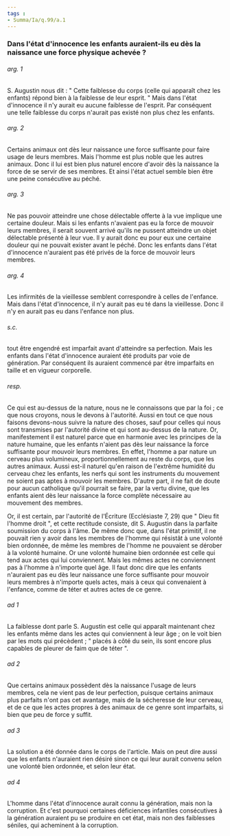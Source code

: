 ```yaml
---
tags : 
- Summa/Ia/q.99/a.1
---
```


### Dans l'état d'innocence les enfants auraient-ils eu dès la naissance une force physique achevée ?



###### arg. 1
S. Augustin nous dit : " Cette faiblesse du corps (celle qui apparaît chez les enfants) répond bien à la faiblesse de leur esprit. " Mais dans l'état d'innocence il n'y aurait eu aucune faiblesse de l'esprit. Par conséquent une telle faiblesse du corps n'aurait pas existé non plus chez les enfants. 

###### arg. 2
Certains animaux ont dès leur naissance une force suffisante pour faire usage de leurs membres. Mais l'homme est plus noble que les autres animaux. Donc il lui est bien plus naturel encore d'avoir dès la naissance la force de se servir de ses membres. Et ainsi l'état actuel semble bien être une peine consécutive au péché. 

###### arg. 3
Ne pas pouvoir atteindre une chose délectable offerte à la vue implique une certaine douleur. Mais si les enfants n'avaient pas eu la force de mouvoir leurs membres, il serait souvent arrivé qu'ils ne pussent atteindre un objet délectable présenté à leur vue. Il y aurait donc eu pour eux une certaine douleur qui ne pouvait exister avant le péché. Donc les enfants dans l'état d'innocence n'auraient pas été privés de la force de mouvoir leurs membres. 

###### arg. 4
Les infirmités de la vieillesse semblent correspondre à celles de l'enfance. Mais dans l'état d'innocence, il n'y aurait pas eu té dans la vieillesse. Donc il n'y en aurait pas eu dans l'enfance non plus. 

###### s.c.
tout être engendré est imparfait avant d'atteindre sa perfection. Mais les enfants dans l'état d'innocence auraient été produits par voie de génération. Par conséquent ils auraient commencé par être imparfaits en taille et en vigueur corporelle. 

###### resp.
Ce qui est au-dessus de la nature, nous ne le connaissons que par la foi ; ce que nous croyons, nous le devons à l'autorité. Aussi en tout ce que nous faisons devons-nous suivre la nature des choses, sauf pour celles qui nous sont transmises par l'autorité divine et qui sont au-dessus de la nature. Or, manifestement il est naturel parce que en harmonie avec les principes de la nature humaine, que les enfants n'aient pas dès leur naissance la force suffisante pour mouvoir leurs membres. En effet, l'homme a par nature un cerveau plus volumineux, proportionnellement au reste du corps, que les autres animaux. Aussi est-il naturel qu'en raison de l'extrême humidité du cerveau chez les enfants, les nerfs qui sont les instruments du mouvement ne soient pas aptes à mouvoir les membres. D'autre part, il ne fait de doute pour aucun catholique qu'il pourrait se faire, par la vertu divine, que les enfants aient dès leur naissance la force complète nécessaire au mouvement des membres. 

Or, il est certain, par l'autorité de l'Écriture (Ecclésiaste 7, 29) que " Dieu fit l'homme droit ", et cette rectitude consiste, dit S. Augustin dans la parfaite soumission du corps à l'âme. De même donc que, dans l'état primitif, il ne pouvait rien y avoir dans les membres de l'homme qui résistât à une volonté bien ordonnée, de même les membres de l'homme ne pouvaient se dérober à la volonté humaine. Or une volonté humaine bien ordonnée est celle qui tend aux actes qui lui conviennent. Mais les mêmes actes ne conviennent pas à l'homme à n'importe quel âge. Il faut donc dire que les enfants n'auraient pas eu dès leur naissance une force suffisante pour mouvoir leurs membres à n'importe quels actes, mais à ceux qui convenaient à l'enfance, comme de téter et autres actes de ce genre. 

###### ad 1
La faiblesse dont parle S. Augustin est celle qui apparaît maintenant chez les enfants même dans les actes qui conviennent à leur âge ; on le voit bien par les mots qui précèdent ; " placés à côté du sein, ils sont encore plus capables de pleurer de faim que de téter ". 

###### ad 2
Que certains animaux possèdent dès la naissance l'usage de leurs membres, cela ne vient pas de leur perfection, puisque certains animaux plus parfaits n'ont pas cet avantage, mais de la sécheresse de leur cerveau, et de ce que les actes propres à des animaux de ce genre sont imparfaits, si bien que peu de force y suffit. 

###### ad 3
La solution a été donnée dans le corps de l'article. Mais on peut dire aussi que les enfants n'auraient rien désiré sinon ce qui leur aurait convenu selon une volonté bien ordonnée, et selon leur état. 

###### ad 4
L'homme dans l'état d'innocence aurait connu la génération, mais non la corruption. Et c'est pourquoi certaines déficiences infantiles consécutives à la génération auraient pu se produire en cet état, mais non des faiblesses séniles, qui acheminent à la corruption. 

